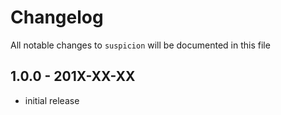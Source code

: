 # Changelog

All notable changes to `suspicion` will be documented in this file

## 1.0.0 - 201X-XX-XX

- initial release
